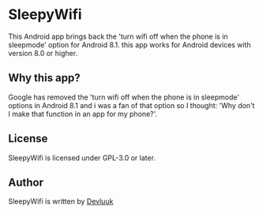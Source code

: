 # SleepyWifi
This Android app brings back the 'turn wifi off when the phone is in sleepmode' option for Android 8.1.
this app works for Android devices with version 8.0 or higher.

## Why this app?
Google has removed the 'turn wifi off when the phone is in sleepmode' options in Android 8.1 and i was a fan of that option so I thought: 'Why don't I make that function in an app for my phone?'.

## License
SleepyWifi is licensed under GPL-3.0 or later.

## Author
SleepyWifi is written by [Devluuk](https://luukpeterse.nl "Devluuk Homepage")
